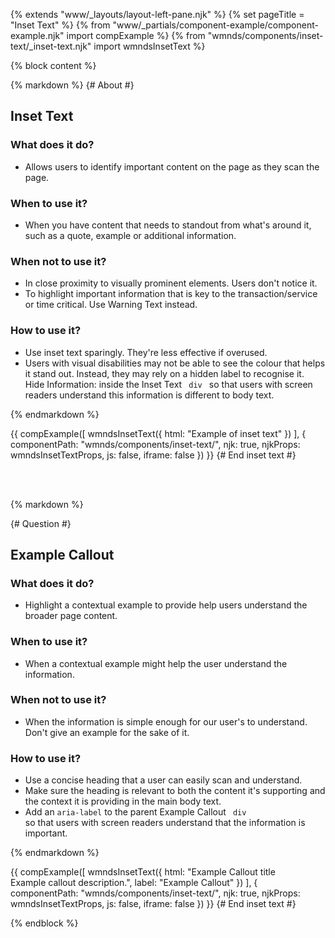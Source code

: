 {% extends "www/_layouts/layout-left-pane.njk" %}
{% set pageTitle = "Inset Text" %}
{% from "www/_partials/component-example/component-example.njk" import compExample %}
{% from "wmnds/components/inset-text/_inset-text.njk" import wmndsInsetText %}

{% block content %}

{% markdown %}
{# About #}

## Inset Text

### What does it do?

- Allows users to identify important content on the page as they scan the page.

### When to use it?

- When you have content that needs to standout from what's around it, such as a quote, example or additional information.

### When not to use it?

- In close proximity to visually prominent elements. Users don't notice it.
- To highlight important information that is key to the transaction/service or time critical. Use Warning Text instead.

### How to use it?

- Use inset text sparingly. They're less effective if overused.
- Users with visual disabilities may not be able to see the colour that helps it stand out. Instead, they may rely on a hidden label to recognise it. Hide <span>Information:</span> inside the Inset Text <code class="wmnds-website-inline-code"> div </code> so that users with screen readers understand this information is different to body text.

{% endmarkdown %}

{{
    compExample([
        wmndsInsetText({
            html: "Example of inset text"
        })
    ], {
      componentPath: "wmnds/components/inset-text/",
      njk: true,
      njkProps: wmndsInsetTextProps,
      js: false,
      iframe: false
    })
  }}
{# End inset text #}

<br><br>

{% markdown %}

{# Question #}

## Example Callout

### What does it do? <a name="example-callout-what-does-it-do"></a>

- Highlight a contextual example to provide help users understand the broader page content.

### When to use it? <a name="example-callout-when-to-use-it"></a>

- When a contextual example might help the user understand the information.

### When not to use it? <a name="example-callout-when-not-to-use-it"></a>

- When the information is simple enough for our user's to understand. Don't give an example for the sake of it.

### How to use it? <a name="example-callout-how-to-use-it"></a>

- Use a concise heading that a user can easily scan and understand.
- Make sure the heading is relevant to both the content it's supporting and the context it is providing in the main body text.
- Add an <code class="wmnds-website-inline-code">aria-label</code> to the parent Example Callout <code class="wmnds-website-inline-code"> div </code> so that users with screen readers understand that the information is important.

{% endmarkdown %}

{{
    compExample([
        wmndsInsetText({
            html:  "Example Callout title<br>Example callout description.",
            label: "Example Callout"
        })
    ], {
      componentPath: "wmnds/components/inset-text/",
      njk: true,
      njkProps: wmndsInsetTextProps,
      js: false,
      iframe: false
    })
  }}
{# End inset text #}

{% endblock %}
